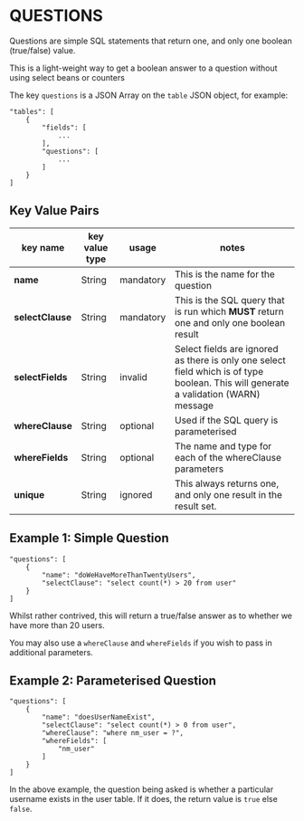 # QUESTIONS

Questions are simple SQL statements that return one, and only one boolean (true/false) value.

This is a light-weight way to get a boolean answer to a question without using select beans or counters

The key `questions` is a JSON Array on the `table` JSON object, for example:

```
"tables": [
	{
		"fields": [
			...
		],
		"questions": [
			...
		]
	}
]
```

## Key Value Pairs

| key name | key value type | usage| notes |
|----------|----------------|------|-------|
| **name** | String | mandatory | This is the name for the question |
| **selectClause** | String | mandatory | This is the SQL query that is run which **MUST** return one and only one boolean result |
| **selectFields** | String | invalid | Select fields are ignored as there is only one select field which is of type boolean.  This will generate a validation (WARN) message |
| **whereClause** | String | optional | Used if the SQL query is parameterised |
| **whereFields** | String | optional | The name and type for each of the whereClause parameters |
| **unique** | String | ignored | This always returns one, and only one result in the result set. |

## Example 1: Simple Question
```
"questions": [
	{
		"name": "doWeHaveMoreThanTwentyUsers",
		"selectClause": "select count(*) > 20 from user"
	}
]
```

Whilst rather contrived, this will return a true/false answer as to whether we have more than 20 users.

You may also use a `whereClause` and `whereFields` if you wish to pass in additional parameters.

## Example 2: Parameterised Question

```
"questions": [
	{
		"name": "doesUserNameExist",
		"selectClause": "select count(*) > 0 from user",
		"whereClause": "where nm_user = ?",
		"whereFields": [
			"nm_user"
		]
	}
]
```
In the above example, the question being asked is whether a particular username exists in the user table.  If it does, the return value is `true` else `false`.